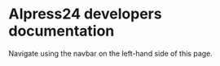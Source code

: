 # AIpress24 developers documentation

Navigate using the navbar on the left-hand side of this page.
